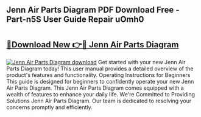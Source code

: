 ## Jenn Air Parts Diagram PDF Download Free - Part-n5S User Guide Repair uOmh0

# <h2><a href="http://dfny2b.blite.top/?on=Jenn+Air+Parts+Diagram">🔗Download New 👉🔴 Jenn Air Parts Diagram</a></h2>

[![Jenn Air Parts Diagram download](https://i.imgur.com/lujVjoI.png)](http://dfny2b.blite.top/?on=Jenn+Air+Parts+Diagram)
Get started with your new Jenn Air Parts Diagram today! This user manual provides a detailed overview of the product's features and functionality. Operating Instructions for Beginners This guide is designed for beginners to confidently operate your new Jenn Air Parts Diagram. This Jenn Air Parts Diagram comes equipped with a wealth of features to enhance your daily life. We're Committed to Providing Solutions Jenn Air Parts Diagram. Our team is dedicated to resolving your concerns promptly and efficiently.

